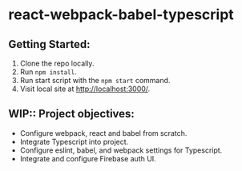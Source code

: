 # react-webpack-babel-typescript

## Getting Started:

1. Clone the repo locally.
2. Run `npm install`.
3. Run start script with the `npm start` command.
4. Visit local site at [http://localhost:3000/](http://localhost:3000/).

## WIP:: Project objectives:

- Configure webpack, react and babel from scratch.
- Integrate Typescript into project.
- Configure eslint, babel, and webpack settings for Typescript.
- Integrate and configure Firebase auth UI.

